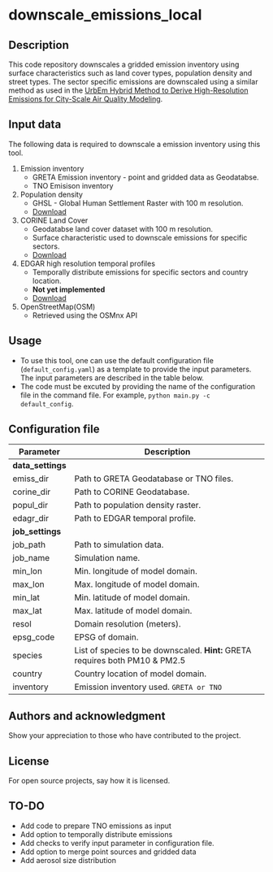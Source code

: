 # downscale_emissions_local


## Description
This code repository downscales a gridded emission inventory using surface characteristics such as land cover types, population density and street types. The sector specific emissions are downscaled using a similar method as used in the [UrbEm Hybrid Method to Derive High-Resolution Emissions for City-Scale Air Quality Modeling](https://www.mdpi.com/2073-4433/12/11/1404).

## Input data
The following data is required to downscale a emission inventory using this tool.

1. Emission inventory
	* GRETA Emission inventory - point and gridded data as Geodatabse.
	* TNO Emisison inventory
2. Population density
	* GHSL - Global Human Settlement Raster with 100 m resolution.
	* [Download](https://ghsl.jrc.ec.europa.eu/download.php?ds=pop)
3. CORINE Land Cover
	* Geodatabse land cover dataset with 100 m resolution.
	* Surface characteristic used to downscale emissions for specific sectors.
	* [Download](https://land.copernicus.eu/pan-european/corine-land-cover)
4. EDGAR high resolution temporal profiles
	* Temporally distribute emissions for specific sectors and country location.
	* **Not yet implemented**
	* [Download](https://edgar.jrc.ec.europa.eu/dataset_temp_profile)
5. OpenStreetMap(OSM)
	* Retrieved using the OSMnx API

## Usage
* To use this tool, one can use the default configuration file (`default_config.yaml`) as a template to provide the input parameters. The input parameters are described in the table below.
* The code must be excuted by providing the name of the configuration file in the command file. For example, `python main.py -c default_config`.

## Configuration file

| **Parameter** | **Description**|
| --- | --- |
| **data_settings** | |
| emiss_dir  | Path to GRETA Geodatabase or TNO files. |
| corine_dir | Path to CORINE Geodatabase. |
| popul_dir  | Path to population density raster. |
| edagr_dir  | Path to EDGAR temporal profile. |
| **job_settings** | | 
| job_path | Path to simulation data. |
| job_name | Simulation name. |
| min_lon | Min. longitude of model domain. |
| max_lon | Max. longitude of model domain. |
| min_lat | Min. latitude of model domain. |
| max_lat | Max. latitude of model domain. |
| resol | Domain resolution (meters). |
| epsg_code | EPSG of domain. |
| species | List of species to be downscaled. **Hint:** GRETA requires both PM10  & PM2.5 |
| country | Country location of model domain. |
| inventory | Emission inventory used. `GRETA or TNO` |


## Authors and acknowledgment
Show your appreciation to those who have contributed to the project.

## License
For open source projects, say how it is licensed.

## TO-DO
* Add code to prepare TNO emissions as input
* Add option to temporally distribute emissions
* Add checks to verify input parameter in configuration file.
* Add option to merge point sources and gridded data
* Add aerosol size distribution
